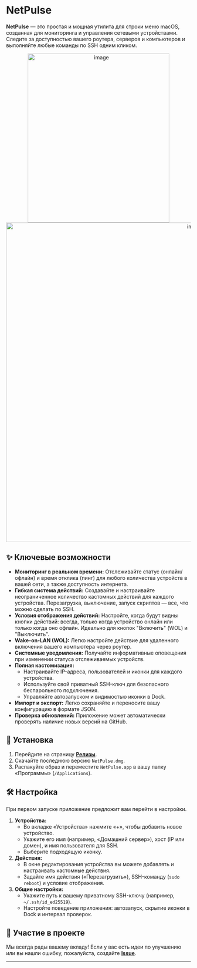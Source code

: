 # NetPulse

**NetPulse** — это простая и мощная утилита для строки меню macOS, созданная для мониторинга и управления сетевыми устройствами. Следите за доступностью вашего роутера, серверов и компьютеров и выполняйте любые команды по SSH одним кликом.

<p align="center">
  <img width="386" height="460" alt="image" src="https://github.com/user-attachments/assets/6aacd336-9c3c-41a4-9d25-e38313c8f869" />
  <img width="1012" height="869" alt="image" src="https://github.com/user-attachments/assets/989af11f-c974-4c6b-bbc3-5651616aef59" />

</p>


## ✨ Ключевые возможности

* **Мониторинг в реальном времени:** Отслеживайте статус (онлайн/офлайн) и время отклика (пинг) для любого количества устройств в вашей сети, а также доступность интернета.
* **Гибкая система действий:** Создавайте и настраивайте неограниченное количество кастомных действий для каждого устройства. Перезагрузка, выключение, запуск скриптов — все, что можно сделать по SSH.
* **Условия отображения действий:** Настройте, когда будут видны кнопки действий: всегда, только когда устройство онлайн или только когда оно офлайн. Идеально для кнопок "Включить" (WOL) и "Выключить".
* **Wake-on-LAN (WOL):** Легко настройте действие для удаленного включения вашего компьютера через роутер.
* **Системные уведомления:** Получайте информативные оповещения при изменении статуса отслеживаемых устройств.
* **Полная кастомизация:**
    * Настраивайте IP-адреса, пользователей и иконки для каждого устройства.
    * Используйте свой приватный SSH-ключ для безопасного беспарольного подключения.
    * Управляйте автозапуском и видимостью иконки в Dock.
* **Импорт и экспорт:** Легко сохраняйте и переносите вашу конфигурацию в формате JSON.
* **Проверка обновлений:** Приложение может автоматически проверять наличие новых версий на GitHub.

## 🚀 Установка

1.  Перейдите на страницу [**Релизы**](https://github.com/ykreo/NetPulse/releases).
2.  Скачайте последнюю версию `NetPulse.dmg`.
3.  Распакуйте образ и переместите `NetPulse.app` в вашу папку «Программы» (`/Applications`).

## 🛠 Настройка

При первом запуске приложение предложит вам перейти в настройки.

1.  **Устройства:**
    * Во вкладке «Устройства» нажмите «+», чтобы добавить новое устройство.
    * Укажите его имя (например, «Домашний сервер»), хост (IP или домен), и имя пользователя для SSH.
    * Выберите подходящую иконку.
2.  **Действия:**
    * В окне редактирования устройства вы можете добавлять и настраивать кастомные действия.
    * Задайте имя действия («Перезагрузить»), SSH-команду (`sudo reboot`) и условие отображения.
3.  **Общие настройки:**
    * Укажите путь к вашему приватному SSH-ключу (например, `~/.ssh/id_ed25519`).
    * Настройте поведение приложения: автозапуск, скрытие иконки в Dock и интервал проверок.

## 🤝 Участие в проекте

Мы всегда рады вашему вкладу! Если у вас есть идеи по улучшению или вы нашли ошибку, пожалуйста, создайте [**Issue**](https://github.com/ykreo/NetPulse/issues).

---
